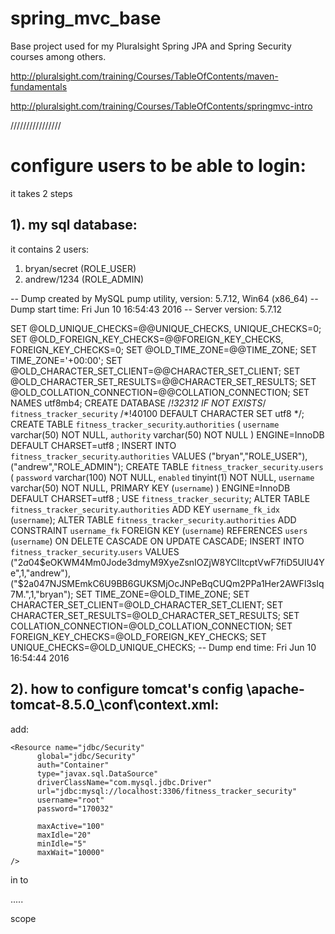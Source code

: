 spring_mvc_base
===============

Base project used for my Pluralsight Spring JPA and Spring Security courses among others.

http://pluralsight.com/training/Courses/TableOfContents/maven-fundamentals

http://pluralsight.com/training/Courses/TableOfContents/springmvc-intro

////////////////


configure users to be able to login:
===================================
it takes 2 steps

1). my sql database:
--------------------
it contains 2 users:
1. bryan/secret (ROLE_USER)
2. andrew/1234 (ROLE_ADMIN)


-- Dump created by MySQL pump utility, version: 5.7.12, Win64 (x86_64)
-- Dump start time: Fri Jun 10 16:54:43 2016
-- Server version: 5.7.12

SET @OLD_UNIQUE_CHECKS=@@UNIQUE_CHECKS, UNIQUE_CHECKS=0;
SET @OLD_FOREIGN_KEY_CHECKS=@@FOREIGN_KEY_CHECKS, FOREIGN_KEY_CHECKS=0;
SET @OLD_TIME_ZONE=@@TIME_ZONE;
SET TIME_ZONE='+00:00';
SET @OLD_CHARACTER_SET_CLIENT=@@CHARACTER_SET_CLIENT;
SET @OLD_CHARACTER_SET_RESULTS=@@CHARACTER_SET_RESULTS;
SET @OLD_COLLATION_CONNECTION=@@COLLATION_CONNECTION;
SET NAMES utf8mb4;
CREATE DATABASE /*!32312 IF NOT EXISTS*/ `fitness_tracker_security` /*!40100 DEFAULT CHARACTER SET utf8 */;
CREATE TABLE `fitness_tracker_security`.`authorities` (
`username` varchar(50) NOT NULL,
`authority` varchar(50) NOT NULL
) ENGINE=InnoDB DEFAULT CHARSET=utf8
;
INSERT INTO `fitness_tracker_security`.`authorities` VALUES ("bryan","ROLE_USER"),("andrew","ROLE_ADMIN");
CREATE TABLE `fitness_tracker_security`.`users` (
`password` varchar(100) NOT NULL,
`enabled` tinyint(1) NOT NULL,
`username` varchar(50) NOT NULL,
PRIMARY KEY (`username`)
) ENGINE=InnoDB DEFAULT CHARSET=utf8
;
USE `fitness_tracker_security`;
ALTER TABLE `fitness_tracker_security`.`authorities` ADD KEY `username_fk_idx` (`username`);
ALTER TABLE `fitness_tracker_security`.`authorities` ADD CONSTRAINT `username_fk` FOREIGN KEY (`username`) REFERENCES `users` (`username`) ON DELETE CASCADE ON UPDATE CASCADE;
INSERT INTO `fitness_tracker_security`.`users` VALUES ("$2a$04$eOKWM4Mm0Jode3dmyM9XyeZsnIOZjW8YCIltcptVwF7fiD5UIU4Ye",1,"andrew"),("$2a$04$7NJSMEmkC6U9BB6GUKSMjOcJNPeBqCUQm2PPa1Her2AWFl3sIq7M.",1,"bryan");
SET TIME_ZONE=@OLD_TIME_ZONE;
SET CHARACTER_SET_CLIENT=@OLD_CHARACTER_SET_CLIENT;
SET CHARACTER_SET_RESULTS=@OLD_CHARACTER_SET_RESULTS;
SET COLLATION_CONNECTION=@OLD_COLLATION_CONNECTION;
SET FOREIGN_KEY_CHECKS=@OLD_FOREIGN_KEY_CHECKS;
SET UNIQUE_CHECKS=@OLD_UNIQUE_CHECKS;
-- Dump end time: Fri Jun 10 16:54:44 2016


2). how to configure tomcat's config \apache-tomcat-8.5.0_\conf\context.xml:
----------------------------------------------------------------------------


add:


	<Resource name="jdbc/Security"
	      global="jdbc/Security"
	      auth="Container"
	      type="javax.sql.DataSource"
	      driverClassName="com.mysql.jdbc.Driver"
	      url="jdbc:mysql://localhost:3306/fitness_tracker_security"
	      username="root"
	      password="170032"

	      maxActive="100"
	      maxIdle="20"
	      minIdle="5"
	      maxWait="10000"
	/>


in to

<Context>
.....
</Context>

scope

